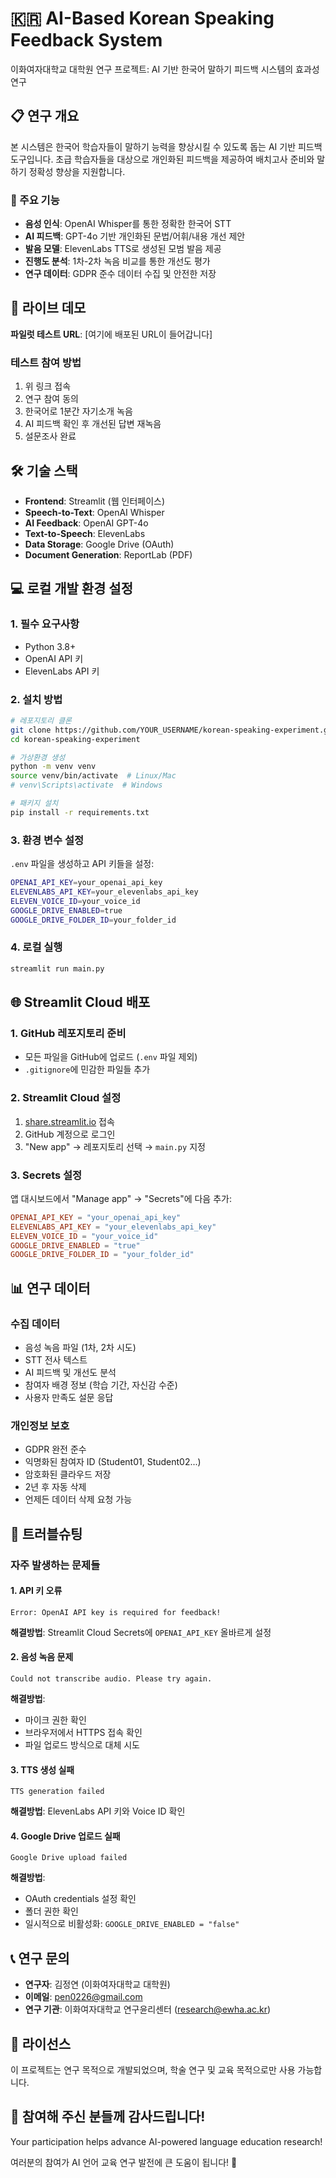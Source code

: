 # 🇰🇷 AI-Based Korean Speaking Feedback System

이화여자대학교 대학원 연구 프로젝트: AI 기반 한국어 말하기 피드백 시스템의 효과성 연구

## 📋 연구 개요

본 시스템은 한국어 학습자들이 말하기 능력을 향상시킬 수 있도록 돕는 AI 기반 피드백 도구입니다. 초급 학습자들을 대상으로 개인화된 피드백을 제공하여 배치고사 준비와 말하기 정확성 향상을 지원합니다.

### 🎯 주요 기능
- **음성 인식**: OpenAI Whisper를 통한 정확한 한국어 STT
- **AI 피드백**: GPT-4o 기반 개인화된 문법/어휘/내용 개선 제안
- **발음 모델**: ElevenLabs TTS로 생성된 모범 발음 제공
- **진행도 분석**: 1차-2차 녹음 비교를 통한 개선도 평가
- **연구 데이터**: GDPR 준수 데이터 수집 및 안전한 저장

## 🚀 라이브 데모

**파일럿 테스트 URL**: [여기에 배포된 URL이 들어갑니다]

### 테스트 참여 방법
1. 위 링크 접속
2. 연구 참여 동의
3. 한국어로 1분간 자기소개 녹음
4. AI 피드백 확인 후 개선된 답변 재녹음
5. 설문조사 완료

## 🛠️ 기술 스택

- **Frontend**: Streamlit (웹 인터페이스)
- **Speech-to-Text**: OpenAI Whisper
- **AI Feedback**: OpenAI GPT-4o
- **Text-to-Speech**: ElevenLabs
- **Data Storage**: Google Drive (OAuth)
- **Document Generation**: ReportLab (PDF)

## 💻 로컬 개발 환경 설정

### 1. 필수 요구사항
- Python 3.8+
- OpenAI API 키
- ElevenLabs API 키

### 2. 설치 방법
```bash
# 레포지토리 클론
git clone https://github.com/YOUR_USERNAME/korean-speaking-experiment.git
cd korean-speaking-experiment

# 가상환경 생성
python -m venv venv
source venv/bin/activate  # Linux/Mac
# venv\Scripts\activate  # Windows

# 패키지 설치
pip install -r requirements.txt
```

### 3. 환경 변수 설정
`.env` 파일을 생성하고 API 키들을 설정:
```bash
OPENAI_API_KEY=your_openai_api_key
ELEVENLABS_API_KEY=your_elevenlabs_api_key
ELEVEN_VOICE_ID=your_voice_id
GOOGLE_DRIVE_ENABLED=true
GOOGLE_DRIVE_FOLDER_ID=your_folder_id
```

### 4. 로컬 실행
```bash
streamlit run main.py
```

## 🌐 Streamlit Cloud 배포

### 1. GitHub 레포지토리 준비
- 모든 파일을 GitHub에 업로드 (`.env` 파일 제외)
- `.gitignore`에 민감한 파일들 추가

### 2. Streamlit Cloud 설정
1. [share.streamlit.io](https://share.streamlit.io) 접속
2. GitHub 계정으로 로그인
3. "New app" → 레포지토리 선택 → `main.py` 지정

### 3. Secrets 설정
앱 대시보드에서 "Manage app" → "Secrets"에 다음 추가:
```toml
OPENAI_API_KEY = "your_openai_api_key"
ELEVENLABS_API_KEY = "your_elevenlabs_api_key"  
ELEVEN_VOICE_ID = "your_voice_id"
GOOGLE_DRIVE_ENABLED = "true"
GOOGLE_DRIVE_FOLDER_ID = "your_folder_id"
```

## 📊 연구 데이터

### 수집 데이터
- 음성 녹음 파일 (1차, 2차 시도)
- STT 전사 텍스트
- AI 피드백 및 개선도 분석
- 참여자 배경 정보 (학습 기간, 자신감 수준)
- 사용자 만족도 설문 응답

### 개인정보 보호
- GDPR 완전 준수
- 익명화된 참여자 ID (Student01, Student02...)
- 암호화된 클라우드 저장
- 2년 후 자동 삭제
- 언제든 데이터 삭제 요청 가능

## 🔧 트러블슈팅

### 자주 발생하는 문제들

#### 1. API 키 오류
```
Error: OpenAI API key is required for feedback!
```
**해결방법**: Streamlit Cloud Secrets에 `OPENAI_API_KEY` 올바르게 설정

#### 2. 음성 녹음 문제
```
Could not transcribe audio. Please try again.
```
**해결방법**: 
- 마이크 권한 확인
- 브라우저에서 HTTPS 접속 확인
- 파일 업로드 방식으로 대체 시도

#### 3. TTS 생성 실패
```
TTS generation failed
```
**해결방법**: ElevenLabs API 키와 Voice ID 확인

#### 4. Google Drive 업로드 실패
```
Google Drive upload failed
```
**해결방법**: 
- OAuth credentials 설정 확인
- 폴더 권한 확인
- 일시적으로 비활성화: `GOOGLE_DRIVE_ENABLED = "false"`

## 📞 연구 문의

- **연구자**: 김정연 (이화여자대학교 대학원)
- **이메일**: pen0226@gmail.com
- **연구 기관**: 이화여자대학교 연구윤리센터 (research@ewha.ac.kr)

## 📄 라이선스

이 프로젝트는 연구 목적으로 개발되었으며, 학술 연구 및 교육 목적으로만 사용 가능합니다.

## 🙏 참여해 주신 분들께 감사드립니다!

Your participation helps advance AI-powered language education research! 

여러분의 참여가 AI 언어 교육 연구 발전에 큰 도움이 됩니다! 🚀
